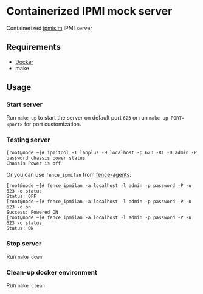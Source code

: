 # Containerized IPMI mock server
Containerized [ipmisim](https://github.com/rhtyd/ipmisim) IPMI server

## Requirements
- [Docker](https://docs.docker.com/engine/installation/)
- make

## Usage
### Start server
Run `make up` to start the server on default port `623` or run `make up
PORT=<port>` for port customization.

### Testing server
```
[root@node ~]# ipmitool -I lanplus -H localhost -p 623 -R1 -U admin -P password chassis power status
Chassis Power is off
```
Or you can use `fence_ipmilan` from [fence-agents](https://github.com/ClusterLabs/fence-agents):
```
[root@node ~]# fence_ipmilan -a localhost -l admin -p password -P -u 623 -o status
Status: OFF
[root@node ~]# fence_ipmilan -a localhost -l admin -p password -P -u 623 -o on
Success: Powered ON
[root@node ~]# fence_ipmilan -a localhost -l admin -p password -P -u 623 -o status
Status: ON
```

### Stop server
Run `make down`

### Clean-up docker environment
Run `make clean`
